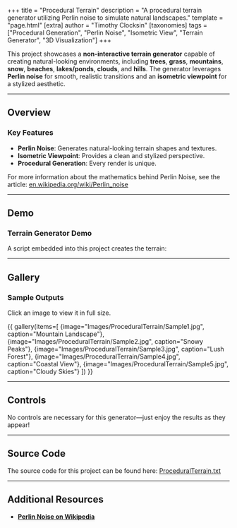 +++
title = "Procedural Terrain"
description = "A procedural terrain generator utilizing Perlin noise to simulate natural landscapes."
template = "page.html"
[extra]
author = "Timothy Clocksin"
[taxonomies]
tags = ["Procedural Generation", "Perlin Noise", "Isometric View", "Terrain Generator", "3D Visualization"]
+++

This project showcases a **non-interactive terrain generator** capable of creating natural-looking environments, including **trees**, **grass**, **mountains**, **snow**, **beaches**, **lakes/ponds**, **clouds**, and **hills**. The generator leverages **Perlin noise** for smooth, realistic transitions and an **isometric viewpoint** for a stylized aesthetic.

---

## Overview

### Key Features

- **Perlin Noise**: Generates natural-looking terrain shapes and textures.
- **Isometric Viewpoint**: Provides a clean and stylized perspective.
- **Procedural Generation**: Every render is unique.

For more information about the mathematics behind Perlin Noise, see the article:
[en.wikipedia.org/wiki/Perlin_noise](https://en.wikipedia.org/wiki/Perlin_noise)

---

## Demo

### Terrain Generator Demo

A script embedded into this project creates the terrain:

<script async src="../Files/Scripts/ProceduralTerain(scr).js"></script>

---

## Gallery

### Sample Outputs

Click an image to view it in full size.

{{ gallery(items=[
    {image="Images/ProceduralTerrain/Sample1.jpg", caption="Mountain Landscape"},
    {image="Images/ProceduralTerrain/Sample2.jpg", caption="Snowy Peaks"},
    {image="Images/ProceduralTerrain/Sample3.jpg", caption="Lush Forest"},
    {image="Images/ProceduralTerrain/Sample4.jpg", caption="Coastal View"},
    {image="Images/ProceduralTerrain/Sample5.jpg", caption="Cloudy Skies"}
]) }}

---

## Controls

No controls are necessary for this generator—just enjoy the results as they appear!

---

## Source Code

The source code for this project can be found here:
[ProceduralTerrain.txt](../Files/ProceduralTerrain.txt)

---

## Additional Resources

- **[Perlin Noise on Wikipedia](https://en.wikipedia.org/wiki/Perlin_noise)**
